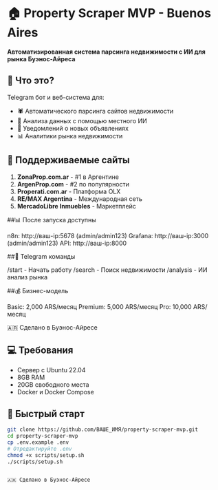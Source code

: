 # 🏠 Property Scraper MVP - Buenos Aires

**Автоматизированная система парсинга недвижимости с ИИ для рынка Буэнос-Айреса**

## 🚀 Что это?

Telegram бот и веб-система для:
- 🕷️ Автоматического парсинга сайтов недвижимости
- 🤖 Анализа данных с помощью местного ИИ
- 📱 Уведомлений о новых объявлениях
- 📊 Аналитики рынка недвижимости

## 🎯 Поддерживаемые сайты

1. **ZonaProp.com.ar** - #1 в Аргентине
2. **ArgenProp.com** - #2 по популярности  
3. **Properati.com.ar** - Платформа OLX
4. **RE/MAX Argentina** - Международная сеть
5. **MercadoLibre Inmuebles** - Маркетплейс

##📊 После запуска доступны

n8n: http://ваш-ip:5678 (admin/admin123)
Grafana: http://ваш-ip:3000 (admin/admin123)
API: http://ваш-ip:8000

##🤖 Telegram команды

/start - Начать работу
/search - Поиск недвижимости
/analysis - ИИ анализ рынка

##💰 Бизнес-модель

Basic: 2,000 ARS/месяц
Premium: 5,000 ARS/месяц
Pro: 10,000 ARS/месяц


🇦🇷 Сделано в Буэнос-Айресе


## 💻 Требования

- Сервер с Ubuntu 22.04
- 8GB RAM
- 20GB свободного места
- Docker и Docker Compose

## 🚀 Быстрый старт

```bash
git clone https://github.com/ВАШЕ_ИМЯ/property-scraper-mvp.git
cd property-scraper-mvp
cp .env.example .env
# Отредактируйте .env
chmod +x scripts/setup.sh
./scripts/setup.sh


🇦🇷 Сделано в Буэнос-Айресе
